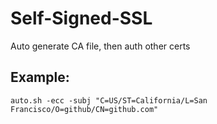 # Self-Signed-SSL
Auto generate CA file, then auth other certs
## Example:
```
auto.sh -ecc -subj "C=US/ST=California/L=San Francisco/O=github/CN=github.com"
```
